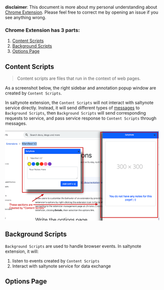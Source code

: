**disclaimer**: This document is more about my personal understanding about [Chrome Extension](https://developer.chrome.com/docs/extensions/). Please feel free to correct me by opening an issue if you
see anything wrong.

### Chrome Extension has 3 parts:

1. [Content Scripts](https://developer.chrome.com/docs/extensions/mv2/content_scripts/)
2. [Background Scripts](https://developer.chrome.com/docs/extensions/mv2/background_pages/)
3. [Options Page](https://developer.chrome.com/docs/extensions/mv2/options/)

## Content Scripts

> Content scripts are files that run in the context of web pages.

As a screenshot below, the right sidebar and annotation popup window are created by `Content Scripts`.

In saltynote extension, the `Content Scripts` will not interact with saltynote service directly. Instead, it will send different types of [messages](https://developer.chrome.com/docs/extensions/mv2/messaging/) to `Background Scripts`, then `Background Scripts`
will send corresponding requests to service, and pass service response to `Content Scripts` through messages.

![Content Scripts](./images/content-scripts-section.png)

## Background Scripts

`Background Scripts` are used to handle browser events. In saltynote extension, it will:

1. listen to events created by `Content Scripts`
2. Interact with saltynote service for data exchange

## Options Page
